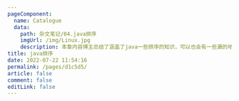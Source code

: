 ```yaml
---
pageComponent:
  name: Catalogue
  data:
    path: 杂文笔记/04.java排序
    imgUrl: /img/Linux.jpg
    description: 本章内容博主总结了涵盖了java一些排序的知识，可以也会有一些漏的地方。但大部分都会涵盖滴！开卷
title: java排序
date: 2022-07-22 11:54:16
permalink: /pages/d1c5d5/
article: false
comment: false
editLink: false
---
```

